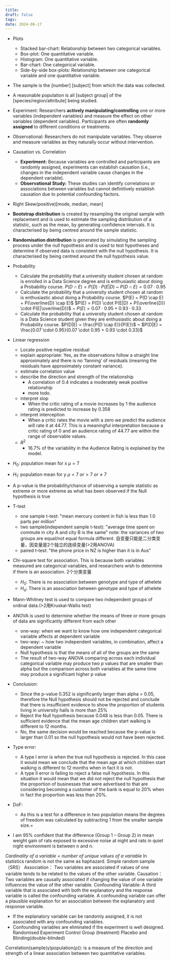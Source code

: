 ```yaml
---
title: 
draft: false
tags: 
date: 2024-06-17
---
```

- Plots
	- Stacked bar-chart: Relationship between two categorical variables.
	- Box-plot: One quantitative variable.
	- Histogram: One quantitative variable.
	- Bar-chart: One categorical variable.
	- Side-by-side box-plots:   Relationship between one categorical variable and one quantitative variable.

- The sample is the [number] [subject] from which the data was collected.
- A reasonable population is all [subject group] of the [species/region/attribute] being studied.

- Experiment: Researchers **actively manipulating/controlling** one or more variables (independent variables) and measure the effect on other variables (dependent variables). Participants are often **randomly assigned** to different conditions or treatments.
- Observational: Researchers do not manipulate variables. They observe and measure variables as they naturally occur without intervention.
  
- Causation vs. Correlation
	- **Experiment:** Because variables are controlled and participants are randomly assigned, experiments can establish causation (i.e., changes in the independent variable cause changes in the dependent variable).
	- **Observational Study:** These studies can identify correlations or associations between variables but cannot definitively establish causation due to potential confounding factors.

- Right Skew(positive)[mode, median, mean]

- **Bootstrap distribution** is created by resampling the original sample with replacement and is used to estimate the sampling distribution of a statistic, such as the mean, by generating confidence intervals. It is characterised by being centred around the sample statistic.
- **Randomisation distribution** is generated by simulating the sampling process under the null hypothesis and is used to test hypotheses and determine if observed data is consistent with the null hypothesis. It is characterised by being centred around the null hypothesis value.
  
- Probability
	- Calculate the probability that a university student chosen at random is enrolled in a Data Science degree and is enthusiastic about doing a Probability course.
		$P(D \cap E) = P(D) \cdot P(E|D)$ ~ $P(D \cap E) = 0.07 \cdot 0.95$
	- Calculate the probability that a university student chosen at random is enthusiastic about doing a Probability course.
		$P(E) = P(D \cap E) + P(\overline{D} \cap E)$
		$P(E) = P(D) \cdot P(E|D) + P(\overline{D}) \cdot P(E|\overline{D})$ ~ $P(E) = 0.07 \cdot 0.95 + 0.93 \cdot 0.33$
	- Calculate the probability that a university student chosen at random is a Data Science student given they are enthusiastic about doing a Probability course.
		$P(D|E) = \frac{P(D \cap E)}{P(E)}$ ~ $P(D|E) = \frac{0.07 \cdot 0.95}{0.07 \cdot 0.95 + 0.93 \cdot 0.33}$

- Linear regression
	- Locate positive negative  residual
	- explain appropriate:   Yes, as the observations follow a straight line approximately and there is no ‘fanning’ of residuals (meaning the residuals have approximately constant variance).
	- estimate   correlation value
	- describe the direction and strength of the relationship
		- A correlation of 0.4 indicates a moderately weak positive relationship
		- more todo.
	- interpret slop
		-   When the critic rating of a movie increases by 1 the audience rating is predicted to increase by 0.358
	- interpret interception
		- When a critic rates the movie with a zero we predict the audience will rate it at 44.77. This is a meaningful interpretation because a critic rating of 0 and an audience rating of 44.77 are within the range of observable values.
	- $R^2$
		- 16.7% of the variability in the Audience Rating is explained by the model.

- $H_0$: population mean for x $\mu = 7$
- $H_1$: population mean for y $\mu \lt7 \ or \gt 7 \ or \neq 7$ 
- A p-value is the probability/chance of observing a sample statistic as extreme or more extreme as what has been observed if the Null hypothesis is true
- T-test
	- one sample t-test: "mean mercury content in fish is less than 1.0 parts per million"
	- two sample(independent sample t-test): "average time spent on commute in city A and city B is the same" note: the variances of two groups are equal/not equal formula different. 自变量只能是二分类变量，因变量是2个独立的连续变量(>2用ANOVA)
	- paired t-test: "the phone price in NZ is higher than it is in Aus"
- Chi-square test for association. This is because both variables measured are categorical variables, and researchers wish to determine if there is an association. 2个分类变量
	- $H_0$: There is no association between genotype and type of athelete 
	- $H_a$: There is an association between genotype and type of athelete
- Mann-Whitney test is used to compare two independent groups of ordinal data.(>2用Kruskal-Wallis test)
- ANOVA is used to determine whether the means of three or more groups of data are significantly different from each other
	- one-way: when we want to know how one independent categorical variable affects at dependent variable
	- two-way: ~ how two independent variables, in combination, affect a dependent variable
	- Null hypothesis is that the means of all of the groups are the same
	- The result of two-way ANOVA comparing across each individual categorical variable may produce two p values that are smaller than alpha but the comparison across both variables at the same time may produce a significant higher p value

- Conclusion: 
	- Since the p-value 0.352 is significantly larger than alpha = 0.05, therefore the Null hypothesis should not be rejected and conclude that there is insufficient evidence to show the proportion of students living in university halls is more than 25%
	- Reject the Null hypothesis because 0.048 is less than 0.05. There is sufficient evidence that the mean age children start walking is different to 12 months.
	- No, the same decision would be reached because the p-value is larger than 0.01 so the null hypothesis would not have been rejected.
- Type error: 
	- A type I error is when the true null hypothesis is rejected. In this case it would mean we conclude that the mean age at which children start walking is different to 12 months when in fact it is not.
	- A type II error is failing to reject a false null hypothesis. In this situation it would mean that we did not reject the null hypothesis that the proportion of businesses that were advertised to that are considering becoming a customer of the bank is equal to 20% when in fact the proportion was less than 20%.
- DoF:
	- As this is a test for a difference in two population means the degrees of freedom was calculated by subtracting 1 from the smaller sample size.=
- I am 95% confident that the difference (Group 1 – Group 2) in mean weight gain of rats exposed to excessive noise at night and rats in quiet night environment is between n and n.

_Cardinality of a variable = number of unique values of a variable_
In statistics random is not the same as haphazard. Simple random sample（SRS）
Association： Two variables are associated if values of one variable tends to be related to the values of the other variable.
Causation： Two variables are causally associated if changing the value of one variable influences the value of the other variable.
Confounding Variable: A third variable that is associated with both the explanatory and the response variable is called the confounding variable.
A confounding variable can offer a plausible explanation for an association between the explanatory and response variable.
- If the explanatory variable can be randomly assigned, it is not associated with any confounding variables.
- Confounding variables are eliminated if the experiment is well designed.
Randomised Experiment
Control Group (treatment) Placebo and Blinding(double-blinded)

Correlation(sample(γ)population(ρ)): is a measure of the direction and strength of a linear association between two quantitative variables.